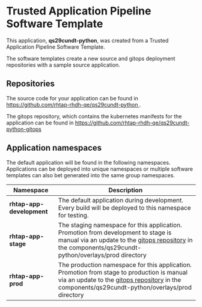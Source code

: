 # Trusted Application Pipeline Software Template

This application, **qs29cundt-python**, was created from a Trusted Application Pipeline Software Template.

The software templates create a new source and gitops deployment repositories with a sample source application. 

## Repositories

The source code for your application can be found in [https://github.com/rhtap-rhdh-qe/qs29cundt-python ](https://github.com/rhtap-rhdh-qe/qs29cundt-python ).
 
The gitops repository, which contains the kubernetes manifests for the application can be found in 
[https://github.com/rhtap-rhdh-qe/qs29cundt-python-gitops ](https://github.com/rhtap-rhdh-qe/qs29cundt-python-gitops ) 

## Application namespaces 

The default application will be found in the following namespaces. Applications can be deployed into unique namespaces or multiple software templates can also bet generated into the same group namespaces.  

|  Namespace   |  Description   |  
| -------- | -------- |   
| **rhtap-app-development** | The default application during development. Every build will be deployed to this namespace for testing. | 
| **rhtap-app-stage** | The staging namespace for this application. Promotion from development to stage is manual via an update to the [gitops repository](https://github.com/rhtap-rhdh-qe/qs29cundt-python-gitops ) in the components/qs29cundt-python/overlays/prod directory |  
| **rhtap-app-prod** | The production namespace for this application. Promotion from stage to production is manual via an update to the [gitops repository](https://github.com/rhtap-rhdh-qe/qs29cundt-python-gitops ) in the components/qs29cundt-python/overlays/prod directory | 